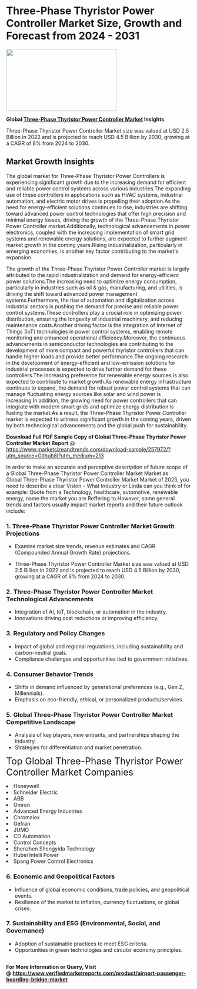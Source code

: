 <H1>Three-Phase Thyristor Power Controller Market Size, Growth and Forecast from 2024 - 2031</H1><img class="aligncenter size-medium wp-image-584254" src="https://thirdeyenews.in/wp-content/uploads/2024/09/Global-Market-Research-300x168.jpeg" alt="" width="300" height="168" /><p><strong>Global&nbsp;<a href="https://www.marketsizeandtrends.com/download-sample/257972/?utm_source=Github8j?utm_medium=213">Three-Phase Thyristor Power Controller Market</a> Insights</strong></p><p>Three-Phase Thyristor Power Controller Market size was valued at USD 2.5 Billion in 2022 and is projected to reach USD 4.5 Billion by 2030, growing at a CAGR of 8% from 2024 to 2030.</p><p><h2>Market Growth Insights</h2> <p>The global market for Three-Phase Thyristor Power Controllers is experiencing significant growth due to the increasing demand for efficient and reliable power control systems across various industries.The expanding use of these controllers in applications such as HVAC systems, industrial automation, and electric motor drives is propelling their adoption.As the need for energy-efficient solutions continues to rise, industries are shifting toward advanced power control technologies that offer high precision and minimal energy losses, driving the growth of the Three-Phase Thyristor Power Controller market.Additionally, technological advancements in power electronics, coupled with the increasing implementation of smart grid systems and renewable energy solutions, are expected to further augment market growth in the coming years.Rising industrialization, particularly in emerging economies, is another key factor contributing to the market's expansion.</p> <p>The growth of the Three-Phase Thyristor Power Controller market is largely attributed to the rapid industrialization and demand for energy-efficient power solutions.The increasing need to optimize energy consumption, particularly in industries such as oil & gas, manufacturing, and utilities, is driving the shift toward advanced power management systems.Furthermore, the rise of automation and digitalization across industrial sectors is pushing the demand for precise and reliable power control systems.These controllers play a crucial role in optimizing power distribution, ensuring the longevity of industrial machinery, and reducing maintenance costs.Another driving factor is the integration of Internet of Things (IoT) technologies in power control systems, enabling remote monitoring and enhanced operational efficiency.Moreover, the continuous advancements in semiconductor technologies are contributing to the development of more compact and powerful thyristor controllers that can handle higher loads and provide better performance.The ongoing research in the development of energy-efficient and low-emission solutions for industrial processes is expected to drive further demand for these controllers.The increasing preference for renewable energy sources is also expected to contribute to market growth.As renewable energy infrastructure continues to expand, the demand for robust power control systems that can manage fluctuating energy sources like solar and wind power is increasing.In addition, the growing need for power controllers that can integrate with modern smart grids and optimize energy distribution is fueling the market.As a result, the Three-Phase Thyristor Power Controller market is expected to witness significant growth in the coming years, driven by both technological advancements and the global push for sustainability.<p><span class=""><strong>Download Full PDF Sample Copy of Global Three-Phase Thyristor Power Controller Market Report</strong> @ <a href="https://www.marketsizeandtrends.com/download-sample/257972/?utm_source=Github8j?utm_medium=213" target="_blank">https://www.marketsizeandtrends.com/download-sample/257972/?utm_source=Github8j?utm_medium=213</a></span></p><p>In order to make an accurate and perceptive description of future scope of a Global&nbsp;Three-Phase Thyristor Power Controller Market Market as Global&nbsp;Three-Phase Thyristor Power Controller Market Market of 2025, you need to describe a clear Vision &ndash; What Industry or Linda can you think of for example: Quote from a Technology, healthcare, automotive, renewable energy, name the market you are Reffering to.However, some general trends and factors usually impact market reports and their future outlook include:</p><h3>1.&nbsp;<strong>Three-Phase Thyristor Power Controller Market Growth Projections</strong></h3><ul><li>Examine market size trends, revenue estimates and CAGR (Compounded Annual Growth Rate) projections.</li><li><p>Three-Phase Thyristor Power Controller Market size was valued at USD 2.5 Billion in 2022 and is projected to reach USD 4.5 Billion by 2030, growing at a CAGR of 8% from 2024 to 2030.</p></li></ul><h3>2.&nbsp;<strong>Three-Phase Thyristor Power Controller Market Technological Advancements</strong></h3><ul><li>Integration of AI, IoT, blockchain, or automation in the industry.</li><li>Innovations driving cost reductions or improving efficiency.</li></ul><h3>3.&nbsp;<strong>Regulatory and Policy Changes</strong></h3><ul><li>Impact of global and regional regulations, including sustainability and carbon-neutral goals.</li><li>Compliance challenges and opportunities tied to government initiatives.</li></ul><h3>4.&nbsp;<strong>Consumer Behavior Trends</strong></h3><ul><li>Shifts in demand influenced by generational preferences (e.g., Gen Z, Millennials).</li><li>Emphasis on eco-friendly, ethical, or personalized products/services.</li></ul><h3>5.&nbsp;<strong>Global Three-Phase Thyristor Power Controller Market Competitive Landscape</strong></h3><ul><li>Analysis of key players, new entrants, and partnerships shaping the industry.</li><li>Strategies for differentiation and market penetration.</li></ul><p data-pm-slice="1 1 []"><span style="color: inherit; font-family: inherit; font-size: 25px;">Top Global Three-Phase Thyristor Power Controller Market Companies</span></p><div class="" data-test-id=""><p><li>Honeywell</li><li> Schneider Electric</li><li> ABB</li><li> Omron</li><li> Advanced Energy Industries</li><li> Chromalox</li><li> Gefran</li><li> JUMO</li><li> CD Automation</li><li> Control Concepts</li><li> Shenzhen Shengyida Technology</li><li> Hubei Intelli Power</li><li> Spang Power Control Electronics</li></p></div><h3>6.&nbsp;<strong>Economic and Geopolitical Factors</strong></h3><ul><li>Influence of global economic conditions, trade policies, and geopolitical events.</li><li>Resilience of the market to inflation, currency fluctuations, or global crises.</li></ul><h3>7.&nbsp;<strong>Sustainability and ESG (Environmental, Social, and Governance)</strong></h3><ul><li>Adoption of sustainable practices to meet ESG criteria.</li><li>Opportunities in green technologies and circular economy principles.</li></ul><h2><strong style="font-size: 14px;">For More Information or Query, Visit @&nbsp;</strong><a style="background-color: #ffffff; font-size: 14px;" href="https://www.marketsizeandtrends.com/report/three-phase-thyristor-power-controller-market/" target="_blank">https://www.verifiedmarketreports.com/product/airport-passenger-boarding-bridge-market</a></h2>